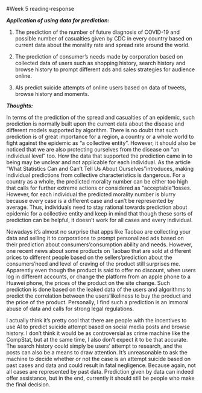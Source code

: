#Week 5 reading-response

***Application of using data for prediction:***

1.	The prediction of the number of future diagnosis of COVID-19 and possible number of casualties given by CDC in every country based on current data about the morality rate and spread rate around the world.

2.	The prediction of consumer’s needs made by corporation based on collected data of users such as shopping history, search history and browse history to prompt different ads and sales strategies for audience online.

3.	AIs predict suicide attempts of online users based on data of tweets, browse history and moments.

***Thoughts:***

In terms of the prediction of the spread and casualties of an epidemic, such prediction is normally built upon the current data about the disease and different models supported by algorithm. There is no doubt that such prediction is of great importance for a region, a country or a whole world to fight against the epidemic as “a collective entity”. However, it should also be noticed that we are also protecting ourselves from the disease on “an individual level” too. How the data that supported the prediction came in to being may be unclear and not applicable for each individual. As the article “What Statistics Can and Can’t Tell Us About Ourselves”introduces, making individual predictions from collective characteristics is dangerous. For a country as a whole, the predicted morality number can be either too high that calls for further extreme actions or considered as “acceptable”losses. However, for each individual the predicted morality number is blurry because every case is a different case and can’t be represented by average. Thus, individuals need to stay rational towards prediction about epidemic for a collective entity and keep in mind that though these sorts of prediction can be helpful, it doesn’t work for all cases and every individual.

Nowadays it’s almost no surprise that apps like Taobao are collecting your data and selling it to corporations to prompt personalized ads based on their prediction about consumers’consumption ability and needs. However, one recent news about some products on Taobao that are sold at different prices to different people based on the sellers’prediction about the consumers’need and level of craving of the product still surprises me. Apparently even though the product is said to offer no discount, when users log in different accounts, or change the platform from an apple phone to a Huawei phone, the prices of the product on the site change. Such prediction is done based on the leaked data of the users and algorithms to predict the correlation between the users’likeliness to buy the product and the price of the product. Personally, I find such a prediction is an immoral abuse of data and calls for strong legal regulations.

I actually think it’s pretty cool that there are people with the incentives to use AI to predict suicide attempt based on social media posts and browse history. I don’t think it would be as controversial as crime machine like the CompStat, but at the same time, I also don’t expect it to be that accurate. The search history could simply be users’ attempt to research, and the posts can also be a means to draw attention. It’s unreasonable to ask the machine to decide whether or not the case is an attempt suicide based on past cases and data and could result in fatal negligence. Because again, not all cases are represented by past data. Prediction given by data can indeed offer assistance, but in the end, currently it should still be people who make the final decision.
